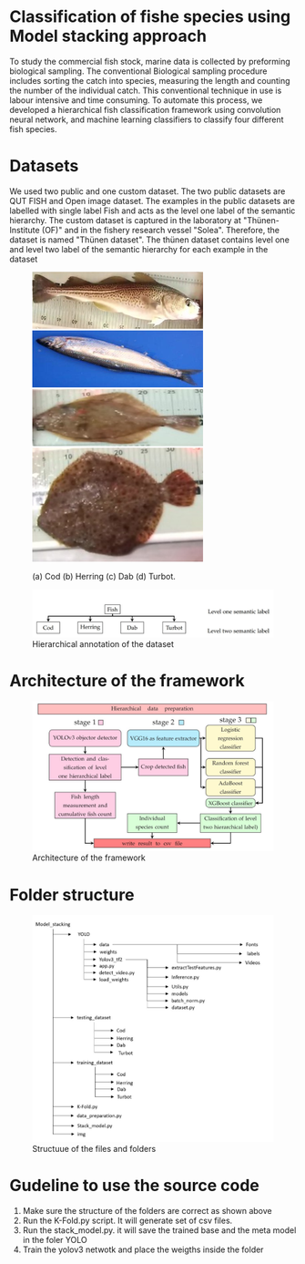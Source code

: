 # Classification of fishe species using Model stacking approach  

To study the commercial fish stock, marine data is collected by preforming biological sampling. The conventional Biological sampling procedure includes sorting the catch into species, measuring the length and counting the number of the individual catch. This conventional technique in use is labour intensive and time consuming. To automate this process, we developed a hierarchical fish classification framework using convolution neural network, and machine learning classifiers to classify four different fish species.

# Datasets



We used two public and one custom dataset. The two public datasets are QUT FISH and Open image dataset. The examples in the public datasets are labelled with single label Fish and acts as the level one label of the semantic hierarchy. The custom dataset is captured in the laboratory at "Thünen-Institute (OF)" and in the fishery research vessel "Solea". Therefore, the dataset is named "Thünen dataset". The thünen dataset contains level one and level two label of the semantic hierarchy for each example in the dataset 

<figure>
<p float="left">
<img src="img/measuring_board.jpg" alt="drawing" width="300" height="100" />
<img src="img/her.jpg" alt="drawing" width="300" height="100" />
<img src="img/kliesche.jpg" alt="drawing" width="300" height="100" />
<img src="img/steinbutt.jpg" alt="drawing" width="300" height="200" />
  </p>
  <figcaption>(a) Cod (b) Herring (c) Dab (d) Turbot.</figcaption>
</figure>

<figure>
<img src="img/arch.JPG" alt="drawing">
<figcaption> Hierarchical annotation of the dataset</figcaption>
</figure>

# Architecture of the framework 
<figure>
<img src="img/class_pro.JPG" alt="drawing">
<figcaption>Architecture of the framework </figcaption>
</figure>

# Folder structure 
<figure>
<img src="img/folder_struct.JPG" alt="drawing">
<figcaption>Structuue of the files and folders </figcaption>
</figure>

# Gudeline to use the source code
1. Make sure the structure of the folders are correct as shown above 
2. Run the K-Fold.py script. It will generate set of csv files.
3. Run the stack_model.py. it will save the trained base and the meta model in the foler YOLO
4. Train the yolov3 netwotk and place the weigths inside the folder 
